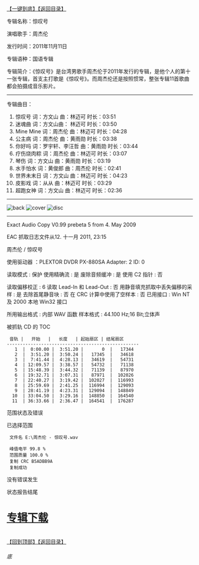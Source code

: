 [【一键到底】](#底)[【返回目录】](/README.md)

专辑名称：惊叹号

演唱歌手：周杰伦

发行时间：2011年11月11日

专辑语种：国语专辑

专辑简介：《惊叹号》是台湾男歌手周杰伦于2011年发行的专辑，是他个人的第十一张专辑，首支主打歌是《惊叹号》。而周杰伦还是按照惯常，整张专辑11首歌曲都会拍摄成音乐影片。

------------
专辑曲目：

1.	惊叹号	  词：方文山	  曲：林迈可	  时长：03:51
2.	迷魂曲	词：方文山曲：	林迈可	时长：03:50
3.	Mine Mine	词：周杰伦	曲：林迈可	时长：04:28
4.	公主病	词：周杰伦	曲：黄雨勋	时长：03:38
5.	你好吗	词：罗宇轩、李汪哲	曲：黄雨勋	时长：03:44
6.	疗伤烧肉粽	词：周杰伦	曲：林迈可	时长：03:07
7.	琴伤	词：方文山	曲：黄雨勋	时长：03:19
8.	水手怕水	词：黄俊郎	曲：周杰伦	时长：02:41
9.	世界未末日	词：方文山	曲：林迈可	时长：04:23
10.	皮影戏	词：从从	曲：林迈可	时长：03:29
11.	超跑女神	词：方文山	曲：林迈可	时长：02:36

------------
![back](https://image.acg.lol/file/2025/10/03/back09c6999eedbe33ab.jpg)
![cover](https://image.acg.lol/file/2025/10/03/covere724f6de1bbaf526.jpg)
![disc](https://image.acg.lol/file/2025/10/03/disc35a584a8be8c7fbe.jpg)

------------
Exact Audio Copy V0.99 prebeta 5 from 4. May 2009

EAC 抓取日志文件从12. 十一月 2011, 23:15

周杰伦 / 惊叹号

使用驱动器  ：PLEXTOR DVDR   PX-880SA   Adapter: 2  ID: 0

读取模式     : 保护
使用精确流   : 是
废除音频缓冲 : 是
使用 C2 指针 : 否

读取偏移校正                   : 6
读取 Lead-In 和 Lead-Out       : 否
用静音填充抓取中丢失偏移的采样 : 是
去除首尾静音块                 : 否
在 CRC 计算中使用了空样本      : 否
已用接口                       : Win NT 及 2000 本地 Win32 接口

所用输出格式 : 内部 WAV 函数
样本格式     : 44.100 Hz;16 Bit;立体声


被抓轨 CD 的 TOC

     音轨 |   开始   |   长度   | 起始扇区 | 结尾扇区 
    --------------------------------------------------
       1  |  0:00.00 |  3:51.20 |       0  |   17344  
       2  |  3:51.20 |  3:50.24 |   17345  |   34618  
       3  |  7:41.44 |  4:28.13 |   34619  |   54731  
       4  | 12:09.57 |  3:38.57 |   54732  |   71138  
       5  | 15:48.39 |  3:44.32 |   71139  |   87970  
       6  | 19:32.71 |  3:07.31 |   87971  |  102026  
       7  | 22:40.27 |  3:19.42 |  102027  |  116993  
       8  | 25:59.69 |  2:41.25 |  116994  |  129093  
       9  | 28:41.19 |  4:23.31 |  129094  |  148849  
      10  | 33:04.50 |  3:29.16 |  148850  |  164540  
      11  | 36:33.66 |  2:36.47 |  164541  |  176287  


范围状态及错误

已选择范围

     文件名 E:\周杰伦 - 惊叹号.wav

     峰值电平 99.8 %
     范围质量 100.0 %
     复制 CRC B5ADBB9A
     复制成功

没有错误发生

状态报告结尾

# [专辑下载](https://url53.ctfile.com/f/25713053-8445015033-48cbc9?p=1024)
<br>[【回到顶部】](#readme)[【返回目录】](/README.md)
###### 底
